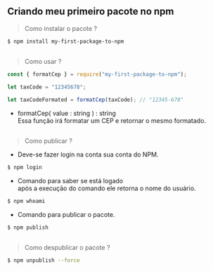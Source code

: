 ## Criando meu primeiro pacote no npm

> Como instalar o pacote ?


```bash
$ npm install my-first-package-to-npm
```
##

> Como usar ?


```js
const { formatCep } = require("my-first-package-to-npm");

let taxCode = "12345678";

let taxCodeFormated = formatCep(taxCode); // "12345-678"

```

- formatCep( value : string ) : string <br>
    Essa função irá formatar um CEP e retornar o mesmo formatado.

## 

> Como publicar ?

- Deve-se fazer login na conta sua conta do NPM.

```bash
$ npm login
```

- Comando para saber se está logado <br> após a execução do comando ele retorna o nome do usuário.

```bash
$ npm whoami
```

- Comando para publicar o pacote.

```bash
$ npm publish
```

##

> Como despublicar o pacote ?

```bash
$ npm unpublish --force
```



